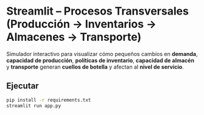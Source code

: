 # Streamlit – Procesos Transversales (Producción → Inventarios → Almacenes → Transporte)

Simulador interactivo para visualizar cómo pequeños cambios en **demanda**, **capacidad de producción**, **políticas de inventario**, **capacidad de almacén** y **transporte** generan **cuellos de botella** y afectan al **nivel de servicio**.

## Ejecutar
```bash
pip install -r requirements.txt
streamlit run app.py
```
